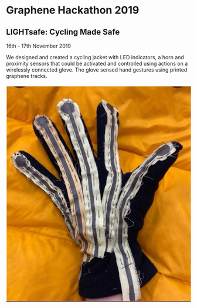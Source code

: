 # Graphene Hackathon 2019

## LIGHTsafe: Cycling Made Safe 

16th - 17th November 2019

We designed and created a cycling jacket with LED indicators, a horn and proximity sensors that could be activated and controlled using actions on a wirelessly connected glove. The glove sensed hand gestures using printed graphene tracks.


#### ![Glove](https://github.com/nicole-mm17/Graphene-Hackathon-2019/blob/master/Glove.jpeg)
